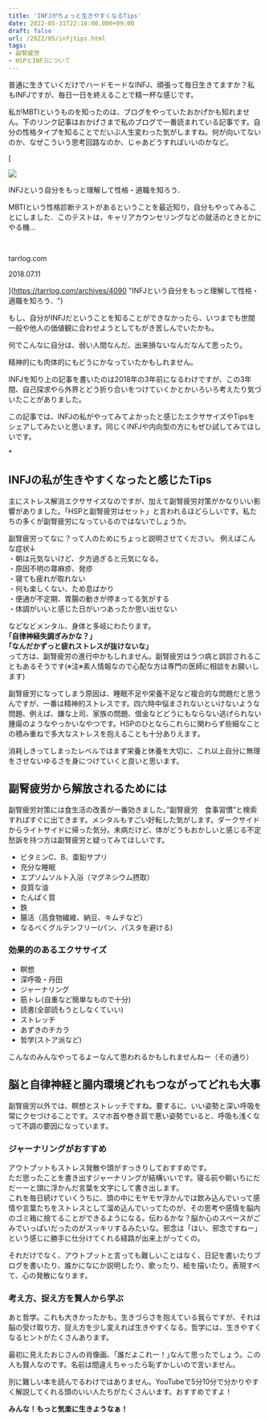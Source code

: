 ```yaml
---
title: 'INFJがちょっと生きやすくなるTips'
date: 2022-05-31T22:16:00.000+09:00
draft: false
url: /2022/05/infjtips.html
tags: 
- 副腎疲労
- HSPとINFJについて
---
```


普通に生きていくだけでハードモードなINFJ、頑張って毎日生きてますか？私もINFJですが、毎日一日を終えることで精一杯な感じです。

私がMBTIというものを知ったのは、ブログをやっていたおかげかも知れません。下のリンク記事はおかげさまで私のブログで一番読まれている記事です。自分の性格タイプを知ることでだいぶ人生変わった気がしますね。何が向いてないのか、なぜこういう思考回路なのか、じゃあどうすればいいのかなど。

[

![](https://tarrlog.com/wp-content/uploads/2018/04/271f034a2749204e7b9141888fbc83b9-160x90.png)

INFJという自分をもっと理解して性格・適職を知ろう．

MBTIという性格診断テストがあるということを最近知り，自分もやってみることにしました．このテストは，キャリアカウンセリングなどの就活のときとかにやる機...

<img src="https://www.google.com/s2/favicons?domain=https://tarrlog.com" alt="" class="blogcard-favicon-image internal-blogcard-favicon-image" width="16" height="16" />

tarrlog.com

2018.07.11







](https://tarrlog.com/archives/4090 "INFJという自分をもっと理解して性格・適職を知ろう．")

もし、自分がINFJだということを知ることができなかったら、いつまでも世間一般や他人の価値観に合わせようとしてもがき苦しんでいたかも。

何でこんなに自分は、弱い人間なんだ、出来損ないなんだなんて思ったり。

精神的にも肉体的にもどうにかなっていたかもしれません。

INFJを知り上の記事を書いたのは2018年の3年前になるわけですが、この3年間、自己探求やら外界とどう折り合いをつけていくかとかいろいろ考えたり気づいたことがありました。

この記事では、INFJの私がやってみてよかったと感じたエクササイズやTipsをシェアしてみたいと思います。同じくINFJや内向型の方にもぜひ試してみてほしいです。

\*

INFJの私が生きやすくなったと感じたTips
-----------------------

主にストレス解消エクササイズなのですが、加えて副腎疲労対策がかなりいい影響がありました。「HSPと副腎疲労はセット」と言われるほどらしいです。私たちの多くが副腎疲労になっているのではないでしょうか。

副腎疲労ってなに？って人のためにちょっと説明させてください。 例えばこんな症状↓  
・朝は元気ないけど、夕方過ぎると元気になる。  
・原因不明の蕁麻疹、発疹  
・寝ても疲れが取れない  
・何も楽しくない、ため息ばかり  
・便通が不定期、胃腸の動きが停まってる気がする  
・体調がいいと感じた日がいつあったか思い出せない

などなどメンタル、身体と多岐にわたります。  
**｢自律神経失調ぎみかな？｣**  
**｢なんだかずっと疲れストレスが抜けないな｣**  
って方は、副腎疲労の進行中かもしれません。副腎疲労はうつ病と誤診されることもあるそうです(※注※素人情報なので心配な方は専門の医師に相談をお願いします)

副腎疲労になってしまう原因は、睡眠不足や栄養不足など複合的な問題だと思うんですが、一番は精神的ストレスです。四六時中悩まされないといけないような問題、例えば、嫌な上司、家族の問題、借金などどうにもならない逃げられない腫瘍のようなやっかいなやつです。HSPのひとならこれらに関わらず些細なことの積み重ねで多大なストレスを抱えることも十分ありえます。

消耗しきってしまったレベルではまず栄養と休養を大切に、これ以上自分に無理をさせないゆるさを身につけていくと良いと思います。

副腎疲労から解放されるためには
---------------

副腎疲労対策には食生活の改善が一番効きました。”副腎疲労　食事習慣”と検索すればすぐに出てきます。メンタルもすごい好転した気がします。ダークサイドからライトサイドに帰った気分。未病だけど、体がどうもおかしいと感じる不定愁訴を持つ方は副腎疲労と疑ってみてほしいです。

*   ビタミンC、B、亜鉛サプリ
*   充分な睡眠
*   エプソムソルト入浴（マグネシウム摂取）
*   良質な油
*   たんぱく質
*   鉄
*   腸活（高食物繊維、納豆、キムチなど）
*   なるべくグルテンフリー(パン、パスタを避ける)

### 効果的のあるエクササイズ

*   瞑想
*   深呼吸・丹田
*   ジャーナリング
*   筋トレ(自重など簡単なもので十分)
*   読書(全部読もうとしなくていい)
*   ストレッチ
*   あずきのチカラ
*   哲学(ストア派など)

こんなのみんなやってるよーなんて思われるかもしれませんねー（その通り）

脳と自律神経と腸内環境どれもつながってどれも大事
------------------------

副腎疲労以外では、瞑想とストレッチですね。要するに、いい姿勢と深い呼吸を常にクセづけることです。スマホ首や巻き肩で悪い姿勢でいると、呼吸も浅くなって不調の要因になっています。

### ジャーナリングがおすすめ

アウトプットもストレス発散や頭がすっきりしておすすめです。  
ただ思ったことを書き出すジャーナリングが結構いいです。寝る前や朝いちにだだーーと頭に浮かんだ言葉を文字にして書き出します。  
これを毎日続けていくうちに、頭の中にモヤモヤ浮かんでは飲み込んでいって感情や言葉たちをストレスとして溜め込んでいってたのが、その思考や感情を脳内のゴミ箱に捨てることができるようになる。伝わるかな？脳か心のスペースがごみでいっぱいだったのがスッキリするみたいな。邪念は「はい、邪念ですねー」という感じに勝手に仕分けてくれる経路が出来上がってくの。

それだけでなく、アウトプットと言っても難しいことはなく、日記を書いたりブログを書いたり、誰かになにか説明したり、歌ったり、絵を描いたり。表現すべて、心の発散になります。

### 考え方、捉え方を賢人から学ぶ

あと哲学。これも大きかったかも。生きづらさを抱えている我らですが、それは脳の受け取り方、捉え方を少し変えれば生きやすくなる。哲学には、生きやすくなるヒントがたくさんあります。

最初に見えたおじさんの肖像画、｢誰だよこれー！｣なんて思ったでしょう。この人も賢人なのです。名前は間違えちゃったら恥ずかしいので言いません。

別に難しい本を読んでるわけではありません。YouTubeで5分10分で分かりやすく解説してくれる頭のいい人たちがたくさんいます。おすすめですよ！

**みんな！もっと気楽に生きようなぁ！**